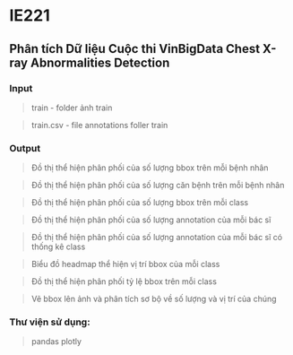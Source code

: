 # IE221
## Phân tích Dữ liệu Cuộc thi VinBigData Chest X-ray Abnormalities Detection

### Input

> train - folder ảnh train

> train.csv - file annotations foller train

### Output

> Đồ thị thể hiện phân phối của số lượng bbox trên mỗi bệnh nhân

> Đồ thị thể hiện phân phối của số lượng căn bệnh trên mỗi bệnh nhân

> Đồ thị thể hiện phân phối của số lượng bbox trên mỗi class

> Đồ thị thể hiện phân phối của số lượng annotation của mỗi bác sĩ

> Đồ thị thể hiện phân phối của số lượng annotation của mỗi bác sĩ có thống kê class

> Biểu đồ headmap thể hiện vị trí bbox của mỗi class

> Đồ thị thể hiện phân phối tỷ lệ bbox trên mỗi class

> Vẽ bbox lên ảnh và phân tích sơ bộ về số lượng và vị trí của chúng

### Thư viện sử dụng:
> pandas
> plotly
